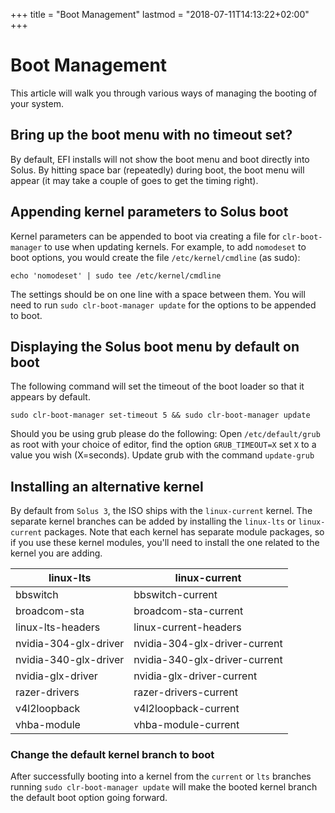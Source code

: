 +++
title = "Boot Management"
lastmod = "2018-07-11T14:13:22+02:00"
+++
# Boot Management

This article will walk you through various ways of managing the booting of your system.

## Bring up the boot menu with no timeout set?

By default, EFI installs will not show the boot menu and boot directly into Solus. By hitting space bar (repeatedly) during boot, the boot menu will appear (it may take a couple of goes to get the timing right).

## Appending kernel parameters to Solus boot

Kernel parameters can be appended to boot via creating a file for `clr-boot-manager` to use when updating kernels. For example, to add `nomodeset` to boot options, you would create the file `/etc/kernel/cmdline` (as sudo):

```
echo 'nomodeset' | sudo tee /etc/kernel/cmdline
```

The settings should be on one line with a space between them. You will need to run `sudo clr-boot-manager update` for the options to be appended to boot.

## Displaying the Solus boot menu by default on boot

The following command will set the timeout of the boot loader so that it appears by default.

```
sudo clr-boot-manager set-timeout 5 && sudo clr-boot-manager update
```

Should you be using grub please do the following: Open `/etc/default/grub` as root with your choice of editor, find the option `GRUB_TIMEOUT=X` set `X` to a value you wish (X=seconds). Update grub with the command `update-grub`


## Installing an alternative kernel

By default from `Solus 3`, the ISO ships with the `linux-current` kernel. The separate kernel branches can be added by installing the `linux-lts` or `linux-current` packages. Note that each kernel has separate module packages, so if you use these kernel modules, you'll need to install the one related to the kernel you are adding.

|linux-lts               |linux-current                   |
|------------------------|--------------------------------|
|bbswitch                |bbswitch-current                |
|broadcom-sta            |broadcom-sta-current            |
|linux-lts-headers       |linux-current-headers           |
|nvidia-304-glx-driver   |nvidia-304-glx-driver-current   |
|nvidia-340-glx-driver   |nvidia-340-glx-driver-current   |
|nvidia-glx-driver       |nvidia-glx-driver-current       |
|razer-drivers           |razer-drivers-current           |
|v4l2loopback            |v4l2loopback-current            |
|vhba-module             |vhba-module-current             |

### Change the default kernel branch to boot

After successfully booting into a kernel from the `current` or `lts` branches running `sudo clr-boot-manager update` will make the booted kernel branch the default boot option going forward.
